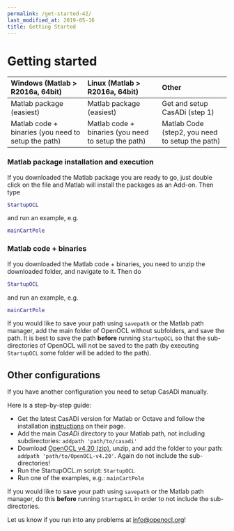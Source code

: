 ```yaml
---
permalink: /get-started-42/
last_modified_at: 2019-05-16
title: Getting Started
---
```


# Getting started

| Windows (Matlab > R2016a, 64bit)   | Linux (Matlab > R2016a, 64bit)   | Other  |
|:----------|:--------|:---------|
| Matlab package (easiest) | Matlab package (easiest) | Get and setup CasADi (step 1) |
| Matlab code + binaries (you need to setup the path) | Matlab code + binaries (you need to setup the path) | Matlab Code (step2, you need to setup the path)  |

### Matlab package installation and execution

If you downloaded the Matlab package you are ready to go, just double click on the file and Matlab will install the packages as an Add-on.
Then type 

```m
StartupOCL
```

and run an example, e.g.

```m
mainCartPole
```

### Matlab code + binaries

If you downloaded the Matlab code + binaries, you need to unzip the downloaded folder, and navigate to it. Then do 

```m
StartupOCL
```

and run an example, e.g.

```m
mainCartPole
```

If you would like to save your path using `savepath` or the Matlab path manager, add the main folder of OpenOCL without subfolders, 
and save the path. It is best to save the path **before** running `StartupOCL` so that the sub-directories of OpenOCL will not be 
saved to the path (by executing `StartupOCL` some folder will be added to the path).

## Other configurations

If you have another configuration you need to setup CasADi manually.  

Here is a step-by-step guide:

* Get the latest CasADi version for Matlab or Octave and follow the installation [instructions](https://web.casadi.org/get/) on their page.
* Add the main *CasADi* directory to your Matlab path, not including subdirectories: `addpath 'path/to/casadi'`
* Download [OpenOCL v4.20 (zip)](https://github.com/OpenOCL/OpenOCL/archive/v4.20.zip), unzip, and add the folder to your path: `addpath 'path/to/OpenOCL-v4.20'`. Again do not include the sub-directories!
* Run the StartupOCL.m script: `StartupOCL`
* Run one of the examples, e.g.: `mainCartPole`

If you would like to save your path using `savepath` or the Matlab path manager, do this **before** running `StartupOCL` in order to not include the sub-directories.

Let us know if you run into any problems at info@openocl.org!


